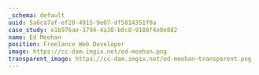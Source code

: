```yaml
---
_schema: default
uuid: 5a6ca7af-ef28-4915-9e07-df5814351f0a
case_study: e1b976ae-3794-4a38-b0c8-9188f4e0e882
name: Ed Meehan
position: Freelance Web Developer
image: https://cc-dam.imgix.net/ed-meehan.png
transparent_image: https://cc-dam.imgix.net/ed-meehan-transparent.png
---
```

